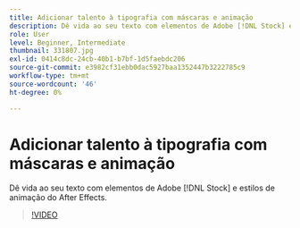 ```yaml
---
title: Adicionar talento à tipografia com máscaras e animação
description: Dê vida ao seu texto com elementos de Adobe [!DNL Stock] e estilos de animação do After Effects
role: User
level: Beginner, Intermediate
thumbnail: 331807.jpg
exl-id: 0414c8dc-24cb-40b1-b7bf-1d5faebdc206
source-git-commit: e3982cf31ebb0dac5927baa1352447b3222785c9
workflow-type: tm+mt
source-wordcount: '46'
ht-degree: 0%

---
```


# Adicionar talento à tipografia com máscaras e animação

Dê vida ao seu texto com elementos de Adobe [!DNL Stock] e estilos de animação do After Effects.

>[!VIDEO](https://video.tv.adobe.com/v/331807?hidetitle=true)
